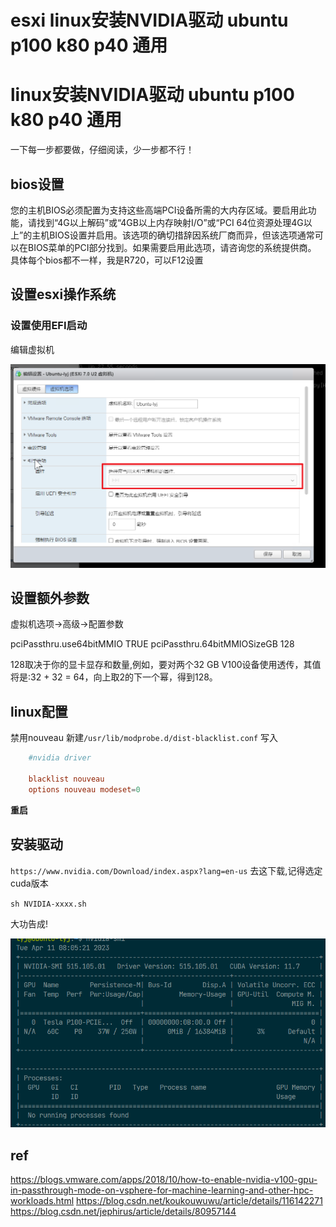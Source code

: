 # esxi linux安装NVIDIA驱动 ubuntu p100 k80 p40  通用


# linux安装NVIDIA驱动 ubuntu p100 k80 p40 通用
一下每一步都要做，仔细阅读，少一步都不行！
## bios设置
您的主机BIOS必须配置为支持这些高端PCI设备所需的大内存区域。要启用此功能，请找到“4G以上解码”或“4GB以上内存映射I/O”或“PCI 64位资源处理4G以上”的主机BIOS设置并启用。该选项的确切措辞因系统厂商而异，但该选项通常可以在BIOS菜单的PCI部分找到。如果需要启用此选项，请咨询您的系统提供商。
具体每个bios都不一样，我是R720，可以F12设置


## 设置esxi操作系统
### 设置使用EFI启动
编辑虚拟机

![图 1](/images/4d10b009379cacea4cc787f0d0fae137675a79bbd0f16ea039e963d903ce01a1.png)  

## 设置额外参数
虚拟机选项->高级->配置参数

pciPassthru.use64bitMMIO  TRUE
pciPassthru.64bitMMIOSizeGB 128

128取决于你的显卡显存和数量,例如，要对两个32 GB V100设备使用透传，其值将是:32 + 32 = 64，向上取2的下一个幂，得到128。

## linux配置
禁用nouveau
新建`/usr/lib/modprobe.d/dist-blacklist.conf`
写入
```conf
    #nvidia driver
     
    blacklist nouveau
    options nouveau modeset=0
```
**重启**

## 安装驱动
`https://www.nvidia.com/Download/index.aspx?lang=en-us`
去这下载,记得选定cuda版本

`sh NVIDIA-xxxx.sh`

大功告成!

![图 2](/images/3f1e5ff2acbf1d337bc899ee098b349a66b4574c6bc213f9168bfbcd3ec6ef86.png)  


## ref

https://blogs.vmware.com/apps/2018/10/how-to-enable-nvidia-v100-gpu-in-passthrough-mode-on-vsphere-for-machine-learning-and-other-hpc-workloads.html
https://blog.csdn.net/koukouwuwu/article/details/116142271
https://blog.csdn.net/jephirus/article/details/80957144
